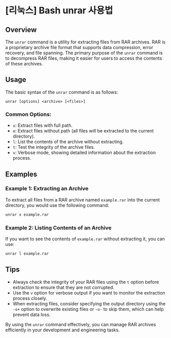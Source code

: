 # [리눅스] Bash unrar 사용법

## Overview
The `unrar` command is a utility for extracting files from RAR archives. RAR is a proprietary archive file format that supports data compression, error recovery, and file spanning. The primary purpose of the `unrar` command is to decompress RAR files, making it easier for users to access the contents of these archives.

## Usage
The basic syntax of the `unrar` command is as follows:

```
unrar [options] <archive> [<files>]
```

### Common Options:
- `x`: Extract files with full path.
- `e`: Extract files without path (all files will be extracted to the current directory).
- `l`: List the contents of the archive without extracting.
- `t`: Test the integrity of the archive files.
- `v`: Verbose mode, showing detailed information about the extraction process.

## Examples

### Example 1: Extracting an Archive
To extract all files from a RAR archive named `example.rar` into the current directory, you would use the following command:

```bash
unrar x example.rar
```

### Example 2: Listing Contents of an Archive
If you want to see the contents of `example.rar` without extracting it, you can use:

```bash
unrar l example.rar
```

## Tips
- Always check the integrity of your RAR files using the `t` option before extraction to ensure that they are not corrupted.
- Use the `v` option for verbose output if you want to monitor the extraction process closely.
- When extracting files, consider specifying the output directory using the `-o+` option to overwrite existing files or `-o-` to skip them, which can help prevent data loss. 

By using the `unrar` command effectively, you can manage RAR archives efficiently in your development and engineering tasks.